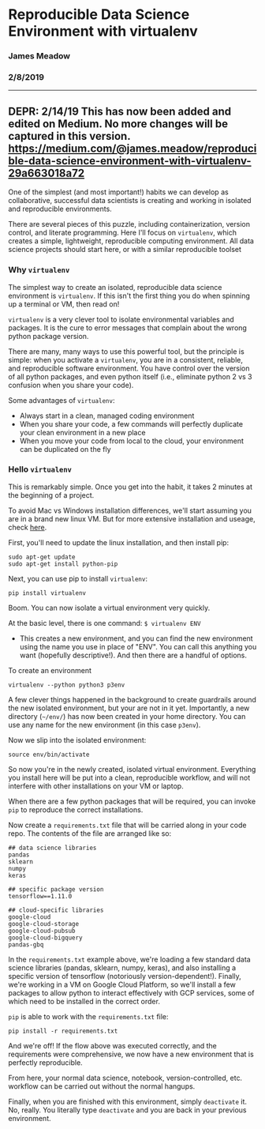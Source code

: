
# Reproducible Data Science Environment with virtualenv
 
### James Meadow 
### 2/8/2019 

-----------------

## DEPR: 2/14/19 This has now been added and edited on Medium. No more changes will be captured in this version. https://medium.com/@james.meadow/reproducible-data-science-environment-with-virtualenv-29a663018a72


One of the simplest (and most important!) habits we can develop as collaborative, successful data scientists is creating and working in isolated and reproducible environments. 

There are several pieces of this puzzle, including containerization, version control, and literate programming. Here I'll focus on `virtualenv`, which creates a simple, lightweight, reproducible computing environment. All data science projects should start here, or with a similar reproducible toolset

### Why `virtualenv` 

The simplest way to create an isolated, reproducible data science environment is `virtualenv`. If this isn't the first thing you do when spinning up a terminal or VM, then read on! 

`virtualenv` is a very clever tool to isolate environmental variables and packages. It is the cure to error messages that complain about the wrong python package version. 

There are many, many ways to use this powerful tool, but the principle is simple: when you activate a `virtualenv`, you are in a consistent, reliable, and reproducible software environment. You have control over the version of all python packages, and even python itself (i.e., eliminate python 2 vs 3 confusion when you share your code). 

Some advantages of `virtualenv`: 

* Always start in a clean, managed coding environment 
* When you share your code, a few commands will perfectly duplicate your clean environment in a new place 
* When you move your code from local to the cloud, your environment can be duplicated on the fly



### Hello `virtualenv`


This is remarkably simple. Once you get into the habit, it takes 2 minutes at the beginning of a project. 

To avoid Mac vs Windows installation differences, we'll start assuming you are in a brand new linux VM. But for more extensive installation and useage, check [here](https://virtualenv.pypa.io/en/latest/).  

First, you'll need to update the linux installation, and then install pip: 

``` 
sudo apt-get update 
sudo apt-get install python-pip
```

Next, you can use pip to install `virtualenv`: 

```
pip install virtualenv 
``` 

Boom. You can now isolate a virtual environment very quickly. 


At the basic level, there is one command: `$ virtualenv ENV`

* This creates a new environment, and you can find the new environment using the name you use in place of "ENV". You can call this anything you want (hopefully descriptive!). And then there are a handful of options. 

To create an environment 

```
virtualenv --python python3 p3env 
```

A few clever things happened in the background to create guardrails around the new isolated environment, but your are not in it yet. 
Importantly, a new directory (`~/env/`) has now been created in your home directory. You can use any name for the new environment (in this case `p3env`). 


Now we slip into the isolated environment: 

```
source env/bin/activate 
```

So now you're in the newly created, isolated virtual environment. Everything you install here will be put into a clean, reproducible workflow, and will not interfere with other installations on your VM or laptop. 

When there are a few python packages that will be required, you can invoke `pip` to reproduce the correct installations. 

Now create a `requirements.txt` file that will be carried along in your code repo. The contents of the file are arranged like so: 

```
## data science libraries 
pandas
sklearn
numpy 
keras

## specific package version 
tensorflow==1.11.0 

## cloud-specific libraries 
google-cloud 
google-cloud-storage
google-cloud-pubsub
google-cloud-bigquery
pandas-gbq
```

In the `requirements.txt` example above, we're loading a few standard data science libraries (pandas, sklearn, numpy, keras), and also installing a specific version of tensorflow (notoriously version-dependent!). Finally, we're working in a VM on Google Cloud Platform, so we'll install a few packages to allow python to interact effectively with GCP services, some of which need to be installed in the correct order. 

`pip` is able to work with the `requirements.txt` file: 

```
pip install -r requirements.txt
```


And we're off! If the flow above was executed correctly, and the requirements were comprehensive, we now have a new environment that is perfectly reproducible. 

From here, your normal data science, notebook, version-controlled, etc. workflow can be carried out without the normal hangups. 

Finally, when you are finished with this environment, simply `deactivate` it. No, really. You literally type `deactivate` and you are back in your previous environment. 










